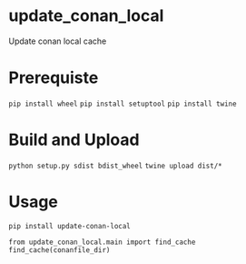 # update_conan_local
Update conan local cache



# Prerequiste

`pip install wheel`
`pip install setuptool`
`pip install twine`

# Build and Upload
`python setup.py sdist bdist_wheel`
`twine upload dist/*`


# Usage
`pip install update-conan-local`


`from update_conan_local.main import find_cache`
`find_cache(conanfile_dir)`